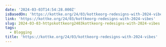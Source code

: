 ```yaml
---
date: '2024-03-03T14:54:28.000Z'
isBasedOn: 'https://kottke.org/24/03/kottkeorg-redesigns-with-2024-vibes'
link: 'https://kottke.org/24/03/kottkeorg-redesigns-with-2024-vibes'
slug: 2024-03-03-httpskottkeorg2403kottkeorg-redesigns-with-2024-vibes
tags:
  - Blogging
title: 'https://kottke.org/24/03/kottkeorg-redesigns-with-2024-vibes'
---
```


